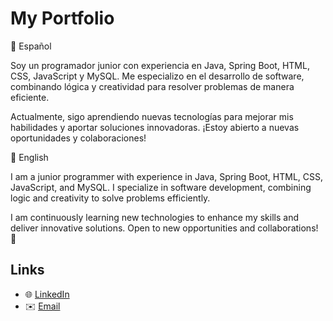 # My Portfolio


📝 Español

Soy un programador junior con experiencia en Java, Spring Boot, HTML, CSS, JavaScript y MySQL. Me especializo en el desarrollo de software, combinando lógica y creatividad para resolver problemas de manera eficiente.

Actualmente, sigo aprendiendo nuevas tecnologías para mejorar mis habilidades y aportar soluciones innovadoras. ¡Estoy abierto a nuevas oportunidades y colaboraciones!

📝 English

I am a junior programmer with experience in Java, Spring Boot, HTML, CSS, JavaScript, and MySQL. I specialize in software development, combining logic and creativity to solve problems efficiently.

I am continuously learning new technologies to enhance my skills and deliver innovative solutions. Open to new opportunities and collaborations! 🚀

## Links 
- 🌐 [LinkedIn](https://www.linkedin.com/in/mathewsalv)  
- ✉️ [Email](mailto:mathewsalv@gmail.com)  
